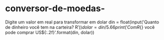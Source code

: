 # conversor-de-moedas-
Digite um valor em real para transformar em dolar 
din = float(input('Quanto de dinheiro você tem na carteira? R$'))
dolar = din / 5.66
print('Com R${} você pode comprar US${:.2f}'.format(din, dolar))

